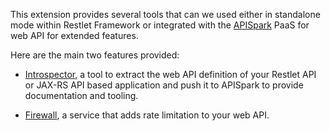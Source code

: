 This extension provides several tools that can we used either in standalone mode within Restlet Framework or integrated with the [APISpark](https://apispark.com/) PaaS for web API for extended features.

Here are the main two features provided:
* [Introspector](guide:///extensions/apispark/introspector), a tool to extract the web API definition of your Restlet API or JAX-RS API based application and push it to APISpark to provide documentation and tooling.

* [Firewall](guide:///extensions/apispark/firewall), a service that adds rate limitation to your web API.
